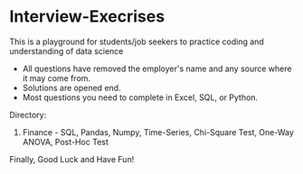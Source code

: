 # Interview-Execrises

This is a playground for students/job seekers to practice coding and understanding of data science 
- All questions have removed the employer's name and any source where it may come from.
- Solutions are opened end. 
- Most questions you need to complete in Excel, SQL, or Python.

Directory:
1. Finance - SQL, Pandas, Numpy, Time-Series, Chi-Square Test, One-Way ANOVA, Post-Hoc Test



Finally, Good Luck and Have Fun!
